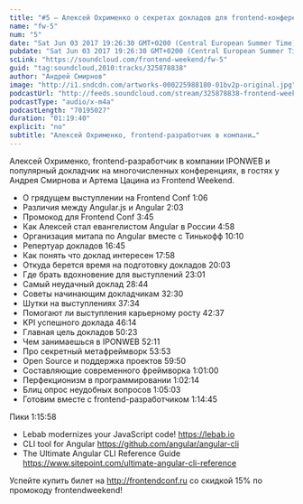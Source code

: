 ```yaml
---
title: "#5 – Алексей Охрименко о секретах докладов для frontend-конференций"
name: "fw-5"
num: "5"
date: "Sat Jun 03 2017 19:26:30 GMT+0200 (Central European Summer Time)"
pubdate: "Sat Jun 03 2017 19:26:30 GMT+0200 (Central European Summer Time)"
scLink: "https://soundcloud.com/frontend-weekend/fw-5"
guid: "tag:soundcloud,2010:tracks/325878838"
author: "Андрей Смирнов"
image: "http://i1.sndcdn.com/artworks-000225988180-01bv2p-original.jpg"
podcastUrl: "http://feeds.soundcloud.com/stream/325878838-frontend-weekend-fw-5.m4a"
podcastType: "audio/x-m4a"
podcastLength: "70195027"
duration: "01:19:40"
explicit: "no"
subtitle: "Алексей Охрименко, frontend-разработчик в компани…"
---
```

Алексей Охрименко, frontend-разработчик в компании IPONWEB и популярный докладчик на многочисленных конференциях, в гостях у Андрея Смирнова и Артема Цацина из Frontend Weekend.

- О грядущем выступлении на Frontend Conf 1:06
- Различия между Angular.js и Angular 2:03
- Промокод для Frontend Conf 3:45
- Как Алексей стал евангелистом Angular в России 4:58
- Организация митапа по Angular вместе с Тинькофф 10:10
- Репертуар докладов 16:45
- Как понять что доклад интересен 17:58
- Откуда берется время на подготовку докладов 20:03
- Где брать вдохновение для выступлений 23:01
- Самый неудачный доклад 28:44
- Советы начинающим докладчикам 32:30
- Шутки на выступлениях 37:34
- Помогают ли выступления карьерному росту 42:37
- KPI успешного доклада 46:14
- Главная цель докладов 50:23
- Чем занимаешься в IPONWEB 52:11
- Про секретный метафреймворк 53:53
- Open Source и поддержка проектов 59:50
- Составляющие современного фреймворка 1:01:00
- Перфекционизм в программировании 1:02:14
- Блиц опрос неудобных вопросов 1:05:03
- Готовим вместе с frontend-разработчиком 1:14:45

Пики 1:15:58
- Lebab modernizes your JavaScript code! https://lebab.io
- CLI tool for Angular https://github.com/angular/angular-cli
- The Ultimate Angular CLI Reference Guide https://www.sitepoint.com/ultimate-angular-cli-reference

Успейте купить билет на http://frontendconf.ru со скидкой 15% по промокоду frontendweekend!